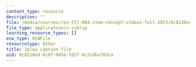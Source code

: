 ```yaml
---
content_type: resource
description: ''
file: /media/courses/res-tll-004-stem-concept-videos-fall-2013/8c8120ed6c0f045bfd276c2cdba703ca_tGqogBLtK4M.srt
file_type: application/x-subrip
learning_resource_types: []
ocw_type: OCWFile
resourcetype: Other
title: 3play caption file
uid: 8c8120ed-6c0f-045b-fd27-6c2cdba703ca
---
```

